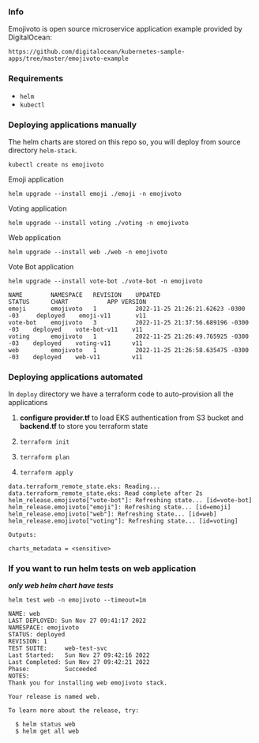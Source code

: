 ### Info

Emojivoto is open source microservice application example provided by DigitalOcean:

`https://github.com/digitalocean/kubernetes-sample-apps/tree/master/emojivoto-example`

### Requirements

- `helm`
- `kubectl`

### Deploying applications manually

The helm charts are stored on this repo so, you will deploy from source directory `helm-stack`.

```
kubectl create ns emojivoto
```

Emoji application
```
helm upgrade --install emoji ./emoji -n emojivoto
```

Voting application
```
helm upgrade --install voting ./voting -n emojivoto
```

Web application
```
helm upgrade --install web ./web -n emojivoto
```

Vote Bot application
```
helm upgrade --install vote-bot ./vote-bot -n emojivoto
```

```
NAME    	NAMESPACE	REVISION	UPDATED                             	STATUS  	CHART       	APP VERSION
emoji   	emojivoto	1       	2022-11-25 21:26:21.62623 -0300 -03 	deployed	emoji-v11   	v11
vote-bot	emojivoto	3       	2022-11-25 21:37:56.689196 -0300 -03	deployed	vote-bot-v11	v11
voting  	emojivoto	1       	2022-11-25 21:26:49.765925 -0300 -03	deployed	voting-v11  	v11
web     	emojivoto	1       	2022-11-25 21:26:58.635475 -0300 -03	deployed	web-v11     	v11
```

### Deploying applications automated

In `deploy` directory we have a terraform code to auto-provision all the applications

1. **configure provider.tf** to load EKS authentication from S3 bucket and **backend.tf** to store you terraform state

2. `terraform init`

3. `terraform plan`

4. `terraform apply`

```
data.terraform_remote_state.eks: Reading...
data.terraform_remote_state.eks: Read complete after 2s
helm_release.emojivoto["vote-bot"]: Refreshing state... [id=vote-bot]
helm_release.emojivoto["emoji"]: Refreshing state... [id=emoji]
helm_release.emojivoto["web"]: Refreshing state... [id=web]
helm_release.emojivoto["voting"]: Refreshing state... [id=voting]

Outputs:

charts_metadata = <sensitive>
```

### If you want to run helm tests on web application

***only web helm chart have tests***

`helm test web -n emojivoto --timeout=1m`

```
NAME: web
LAST DEPLOYED: Sun Nov 27 09:41:17 2022
NAMESPACE: emojivoto
STATUS: deployed
REVISION: 1
TEST SUITE:     web-test-svc
Last Started:   Sun Nov 27 09:42:16 2022
Last Completed: Sun Nov 27 09:42:21 2022
Phase:          Succeeded
NOTES:
Thank you for installing web emojivoto stack.

Your release is named web.

To learn more about the release, try:

  $ helm status web
  $ helm get all web
```